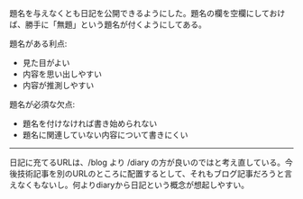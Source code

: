 題名を与えなくとも日記を公開できるようにした。題名の欄を空欄にしておけば、勝手に「無題」という題名が付くようにしてある。

題名がある利点:

- 見た目がよい
- 内容を思い出しやすい
- 内容が推測しやすい

題名が必須な欠点:

- 題名を付けなければ書き始められない
- 題名に関連していない内容について書きにくい

---

日記に充てるURLは、/blog より /diary の方が良いのではと考え直している。今後技術記事を別のURLのところに配置するとして、それもブログ記事だろうと言えなくもないし。何よりdiaryから日記という概念が想起しやすい。
